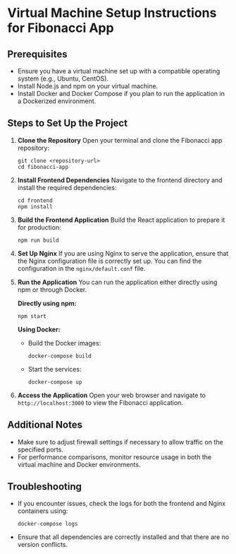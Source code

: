 # Virtual Machine Setup Instructions for Fibonacci App

## Prerequisites
- Ensure you have a virtual machine set up with a compatible operating system (e.g., Ubuntu, CentOS).
- Install Node.js and npm on your virtual machine.
- Install Docker and Docker Compose if you plan to run the application in a Dockerized environment.

## Steps to Set Up the Project

1. **Clone the Repository**
   Open your terminal and clone the Fibonacci app repository:
   ```
   git clone <repository-url>
   cd fibonacci-app
   ```

2. **Install Frontend Dependencies**
   Navigate to the frontend directory and install the required dependencies:
   ```
   cd frontend
   npm install
   ```

3. **Build the Frontend Application**
   Build the React application to prepare it for production:
   ```
   npm run build
   ```

4. **Set Up Nginx**
   If you are using Nginx to serve the application, ensure that the Nginx configuration file is correctly set up. You can find the configuration in the `nginx/default.conf` file.

5. **Run the Application**
   You can run the application either directly using npm or through Docker.

   **Directly using npm:**
   ```
   npm start
   ```

   **Using Docker:**
   - Build the Docker images:
     ```
     docker-compose build
     ```
   - Start the services:
     ```
     docker-compose up
     ```

6. **Access the Application**
   Open your web browser and navigate to `http://localhost:3000` to view the Fibonacci application.

## Additional Notes
- Make sure to adjust firewall settings if necessary to allow traffic on the specified ports.
- For performance comparisons, monitor resource usage in both the virtual machine and Docker environments.

## Troubleshooting
- If you encounter issues, check the logs for both the frontend and Nginx containers using:
  ```
  docker-compose logs
  ```
- Ensure that all dependencies are correctly installed and that there are no version conflicts.
